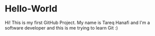 # Hello-World
Hi! This is my first GitHub Project.
My name is Tareq Hanafi and I'm a software developer and this is me trying to learn Git :)
